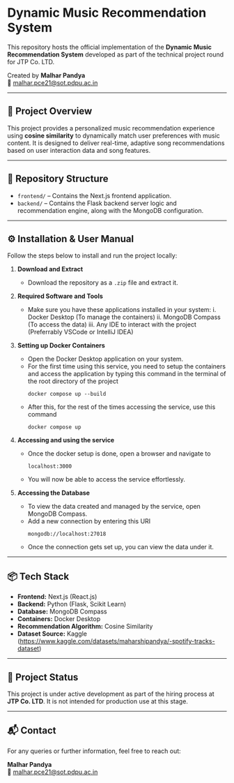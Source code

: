 # Dynamic Music Recommendation System

This repository hosts the official implementation of the **Dynamic Music Recommendation System** developed as part of the technical project round for JTP Co. LTD.

Created by **Malhar Pandya**  
📧 malhar.pce21@sot.pdpu.ac.in

---

## 📌 Project Overview

This project provides a personalized music recommendation experience using **cosine similarity** to dynamically match user preferences with music content. It is designed to deliver real-time, adaptive song recommendations based on user interaction data and song features.

---

## 📁 Repository Structure

- `frontend/` – Contains the Next.js frontend application.
- `backend/` – Contains the Flask backend server logic and recommendation engine, along with the MongoDB configuration.

---

## ⚙️ Installation & User Manual

Follow the steps below to install and run the project locally:

1. **Download and Extract**
   - Download the repository as a `.zip` file and extract it.

2. **Required Software and Tools**
   - Make sure you have these applications installed in your system:
     i.   Docker Desktop (To manage the containers)
     ii.  MongoDB Compass (To access the data)
     iii. Any IDE to interact with the project (Preferrably VSCode or IntelliJ IDEA)

3. **Setting up Docker Containers**
   - Open the Docker Desktop application on your system.
   - For the first time using this service, you need to setup the containers and access the application by typing this command in the terminal of the root directory of the project
     ```
     docker compose up --build
     ```
   - After this, for the rest of the times accessing the service, use this command
     ```
     docker compose up
     ```

5. **Accessing and using the service**
   - Once the docker setup is done, open a browser and navigate to
     ```
     localhost:3000
     ```
   - You will now be able to access the service effortlessly.

6. **Accessing the Database**
   - To view the data created and managed by the service, open MongoDB Compass.
   - Add a new connection by entering this URI
     ```
     mongodb://localhost:27018
     ```
   - Once the connection gets set up, you can view the data under it.

---

## 📦 Tech Stack

- **Frontend:** Next.js (React.js)
- **Backend:** Python (Flask, Scikit Learn)
- **Database:** MongoDB Compass
- **Containers:** Docker Desktop
- **Recommendation Algorithm:** Cosine Similarity
- **Dataset Source:** Kaggle (https://www.kaggle.com/datasets/maharshipandya/-spotify-tracks-dataset)

---

## 🚧 Project Status

This project is under active development as part of the hiring process at **JTP Co. LTD**. It is not intended for production use at this stage.

---

## 📬 Contact

For any queries or further information, feel free to reach out:

**Malhar Pandya**  
📧 malhar.pce21@sot.pdpu.ac.in
